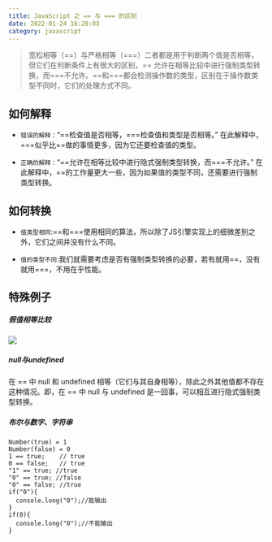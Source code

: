 ```yaml
---
title: JavaScript 之 == 与 === 的区别
date: 2022-01-24 16:28:03
category: javascript
---
```

>宽松相等（==）与严格相等（===）二者都是用于判断两个值是否相等，但它们在判断条件上有很大的区别，== 允许在相等比较中进行强制类型转换，而===不允许。==和===都会检测操作数的类型，区别在于操作数类型不同时，它们的处理方式不同。

## 如何解释
- `错误的解释：`“==检查值是否相等，===检查值和类型是否相等。” 在此解释中，===似乎比==做的事情更多，因为它还要检查值的类型。

- `正确的解释：`“==允许在相等比较中进行隐式强制类型转换，而===不允许。” 在此解释中，==的工作量更大一些，因为如果值的类型不同，还需要进行强制类型转换。

## 如何转换
- `值类型相同`:==和===使用相同的算法，所以除了JS引擎实现上的细微差别之外，它们之间并没有什么不同。

- `值的类型不同`:我们就需要考虑是否有强制类型转换的必要，若有就用==，没有就用===，不用在乎性能。

## 特殊例子
##### 假值相等比较
![](https://upload-images.jianshu.io/upload_images/10024246-eb2ad4be9f465d5d.png?imageMogr2/auto-orient/strip%7CimageView2/2/w/1240)
##### null与undefined
在 == 中 null 和 undefined 相等（它们与其自身相等），除此之外其他值都不存在这种情况。即，在 == 中 null 与 undefined 是一回事，可以相互进行隐式强制类型转换。
##### 布尔与数字、字符串

```
Number(true) = 1
Number(false) = 0
1 == true;	  // true
0 == false;   // true
"1" == true; //true
"0" == true; //false
"0" == false; //true
if("0"){
  console.long("0");//能输出
}
if(0){
  console.long("0");//不能输出
}
```